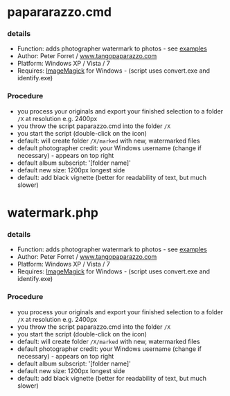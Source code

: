 papararazzo.cmd
===============
### details
+   Function: adds photographer watermark to photos - see [examples][1]
+   Author: Peter Forret / www.tangopaparazzo.com
+   Platform: Windows XP / Vista / 7
+   Requires: [ImageMagick][2] for Windows - (script uses convert.exe and identify.exe)


### Procedure
+ you process your originals and export your finished selection to a folder `/X` at resolution e.g. 2400px
+ you throw the script paparazzo.cmd into the folder `/X`
+ you start the script (double-click on the icon)
+ default: will create folder `/X/marked` with new, watermarked files
+ default photographer credit: your Windows username (change if necessary) - appears on top right
+ default album subscript: '[folder name]'
+ default new size: 1200px longest side
+ default: add black vignette (better for readability of text, but much slower)

[1]: http://tangopaparazzo.com/2011/08/marathon-del-chocolate-aug-2011/	"Tangopaparazzo.com"
[2]: http://www.imagemagick.org	"ImageMagick"

watermark.php
===============
### details
+   Function: adds photographer watermark to photos - see [examples][1]
+   Author: Peter Forret / www.tangopaparazzo.com
+   Platform: Windows XP / Vista / 7
+   Requires: [ImageMagick][2] for Windows - (script uses convert.exe and identify.exe)


### Procedure
+ you process your originals and export your finished selection to a folder `/X` at resolution e.g. 2400px
+ you throw the script paparazzo.cmd into the folder `/X`
+ you start the script (double-click on the icon)
+ default: will create folder `/X/marked` with new, watermarked files
+ default photographer credit: your Windows username (change if necessary) - appears on top right
+ default album subscript: '[folder name]'
+ default new size: 1200px longest side
+ default: add black vignette (better for readability of text, but much slower)

[1]: http://tangopaparazzo.com/2011/08/marathon-del-chocolate-aug-2011/	"Tangopaparazzo.com"
[2]: http://www.imagemagick.org	"ImageMagick"